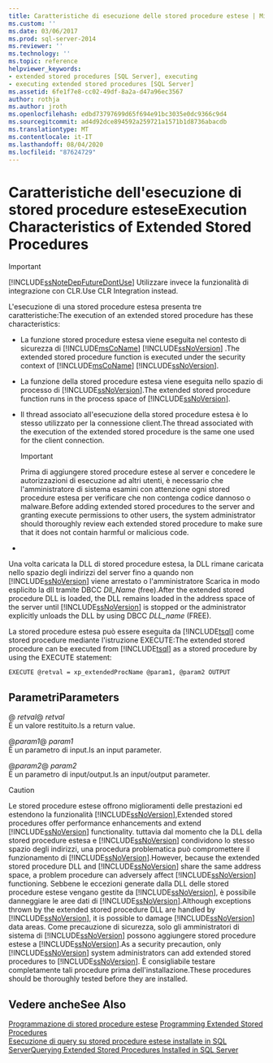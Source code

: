 ```yaml
---
title: Caratteristiche di esecuzione delle stored procedure estese | Microsoft Docs
ms.custom: ''
ms.date: 03/06/2017
ms.prod: sql-server-2014
ms.reviewer: ''
ms.technology: ''
ms.topic: reference
helpviewer_keywords:
- extended stored procedures [SQL Server], executing
- executing extended stored procedures [SQL Server]
ms.assetid: 6fe1f7e8-cc02-49df-8a2a-d47a96ec3567
author: rothja
ms.author: jroth
ms.openlocfilehash: edbd73797699d65f694e91bc3035e0dc9366c9d4
ms.sourcegitcommit: ad4d92dce894592a259721a1571b1d8736abacdb
ms.translationtype: MT
ms.contentlocale: it-IT
ms.lasthandoff: 08/04/2020
ms.locfileid: "87624729"
---
```

# <a name="execution-characteristics-of-extended-stored-procedures"></a><span data-ttu-id="af956-102">Caratteristiche dell'esecuzione di stored procedure estese</span><span class="sxs-lookup"><span data-stu-id="af956-102">Execution Characteristics of Extended Stored Procedures</span></span>
    
> [!IMPORTANT]  
>  [!INCLUDE[ssNoteDepFutureDontUse](../../includes/ssnotedepfuturedontuse-md.md)] <span data-ttu-id="af956-103">Utilizzare invece la funzionalità di integrazione con CLR.</span><span class="sxs-lookup"><span data-stu-id="af956-103">Use CLR Integration instead.</span></span>  
  
 <span data-ttu-id="af956-104">L'esecuzione di una stored procedure estesa presenta tre caratteristiche:</span><span class="sxs-lookup"><span data-stu-id="af956-104">The execution of an extended stored procedure has these characteristics:</span></span>  
  
-   <span data-ttu-id="af956-105">La funzione stored procedure estesa viene eseguita nel contesto di sicurezza di [!INCLUDE[msCoName](../../includes/msconame-md.md)] [!INCLUDE[ssNoVersion](../../includes/ssnoversion-md.md)] .</span><span class="sxs-lookup"><span data-stu-id="af956-105">The extended stored procedure function is executed under the security context of [!INCLUDE[msCoName](../../includes/msconame-md.md)] [!INCLUDE[ssNoVersion](../../includes/ssnoversion-md.md)].</span></span>  
  
-   <span data-ttu-id="af956-106">La funzione della stored procedure estesa viene eseguita nello spazio di processo di [!INCLUDE[ssNoVersion](../../includes/ssnoversion-md.md)].</span><span class="sxs-lookup"><span data-stu-id="af956-106">The extended stored procedure function runs in the process space of [!INCLUDE[ssNoVersion](../../includes/ssnoversion-md.md)].</span></span>  
  
-   <span data-ttu-id="af956-107">Il thread associato all'esecuzione della stored procedure estesa è lo stesso utilizzato per la connessione client.</span><span class="sxs-lookup"><span data-stu-id="af956-107">The thread associated with the execution of the extended stored procedure is the same one used for the client connection.</span></span>  
  
    > [!IMPORTANT]  
    >  <span data-ttu-id="af956-108">Prima di aggiungere stored procedure estese al server e concedere le autorizzazioni di esecuzione ad altri utenti, è necessario che l'amministratore di sistema esamini con attenzione ogni stored procedure estesa per verificare che non contenga codice dannoso o malware.</span><span class="sxs-lookup"><span data-stu-id="af956-108">Before adding extended stored procedures to the server and granting execute permissions to other users, the system administrator should thoroughly review each extended stored procedure to make sure that it does not contain harmful or malicious code.</span></span>  
  
-  
  
 <span data-ttu-id="af956-109">Una volta caricata la DLL di stored procedure estesa, la DLL rimane caricata nello spazio degli indirizzi del server fino a quando non [!INCLUDE[ssNoVersion](../../includes/ssnoversion-md.md)] viene arrestato o l'amministratore Scarica in modo esplicito la dll tramite DBCC *Dll_Name* (free).</span><span class="sxs-lookup"><span data-stu-id="af956-109">After the extended stored procedure DLL is loaded, the DLL remains loaded in the address space of the server until [!INCLUDE[ssNoVersion](../../includes/ssnoversion-md.md)] is stopped or the administrator explicitly unloads the DLL by using DBCC *DLL_name* (FREE).</span></span>  
  
 <span data-ttu-id="af956-110">La stored procedure estesa può essere eseguita da [!INCLUDE[tsql](../../includes/tsql-md.md)] come stored procedure mediante l'istruzione EXECUTE:</span><span class="sxs-lookup"><span data-stu-id="af956-110">The extended stored procedure can be executed from [!INCLUDE[tsql](../../includes/tsql-md.md)] as a stored procedure by using the EXECUTE statement:</span></span>  
  
```  
EXECUTE @retval = xp_extendedProcName @param1, @param2 OUTPUT  
```  
  
## <a name="parameters"></a><span data-ttu-id="af956-111">Parametri</span><span class="sxs-lookup"><span data-stu-id="af956-111">Parameters</span></span>  
 <span data-ttu-id="af956-112">\@ *retval*</span><span class="sxs-lookup"><span data-stu-id="af956-112">\@ *retval*</span></span>  
 <span data-ttu-id="af956-113">È un valore restituito.</span><span class="sxs-lookup"><span data-stu-id="af956-113">Is a return value.</span></span>  
  
 <span data-ttu-id="af956-114">\@*param1*</span><span class="sxs-lookup"><span data-stu-id="af956-114">\@ *param1*</span></span>  
 <span data-ttu-id="af956-115">È un parametro di input.</span><span class="sxs-lookup"><span data-stu-id="af956-115">Is an input parameter.</span></span>  
  
 <span data-ttu-id="af956-116">\@*param2*</span><span class="sxs-lookup"><span data-stu-id="af956-116">\@ *param2*</span></span>  
 <span data-ttu-id="af956-117">È un parametro di input/output.</span><span class="sxs-lookup"><span data-stu-id="af956-117">Is an input/output parameter.</span></span>  
  
> [!CAUTION]  
>  <span data-ttu-id="af956-118">Le stored procedure estese offrono miglioramenti delle prestazioni ed estendono la funzionalità [!INCLUDE[ssNoVersion](../../includes/ssnoversion-md.md)],</span><span class="sxs-lookup"><span data-stu-id="af956-118">Extended stored procedures offer performance enhancements and extend [!INCLUDE[ssNoVersion](../../includes/ssnoversion-md.md)] functionality.</span></span> <span data-ttu-id="af956-119">tuttavia dal momento che la DLL della stored procedure estesa e [!INCLUDE[ssNoVersion](../../includes/ssnoversion-md.md)] condividono lo stesso spazio degli indirizzi, una procedura problematica può compromettere il funzionamento di [!INCLUDE[ssNoVersion](../../includes/ssnoversion-md.md)].</span><span class="sxs-lookup"><span data-stu-id="af956-119">However, because the extended stored procedure DLL and [!INCLUDE[ssNoVersion](../../includes/ssnoversion-md.md)] share the same address space, a problem procedure can adversely affect [!INCLUDE[ssNoVersion](../../includes/ssnoversion-md.md)] functioning.</span></span> <span data-ttu-id="af956-120">Sebbene le eccezioni generate dalla DLL delle stored procedure estese vengano gestite da [!INCLUDE[ssNoVersion](../../includes/ssnoversion-md.md)], è possibile danneggiare le aree dati di [!INCLUDE[ssNoVersion](../../includes/ssnoversion-md.md)].</span><span class="sxs-lookup"><span data-stu-id="af956-120">Although exceptions thrown by the extended stored procedure DLL are handled by [!INCLUDE[ssNoVersion](../../includes/ssnoversion-md.md)], it is possible to damage [!INCLUDE[ssNoVersion](../../includes/ssnoversion-md.md)] data areas.</span></span> <span data-ttu-id="af956-121">Come precauzione di sicurezza, solo gli amministratori di sistema di [!INCLUDE[ssNoVersion](../../includes/ssnoversion-md.md)] possono aggiungere stored procedure estese a [!INCLUDE[ssNoVersion](../../includes/ssnoversion-md.md)].</span><span class="sxs-lookup"><span data-stu-id="af956-121">As a security precaution, only [!INCLUDE[ssNoVersion](../../includes/ssnoversion-md.md)] system administrators can add extended stored procedures to [!INCLUDE[ssNoVersion](../../includes/ssnoversion-md.md)].</span></span> <span data-ttu-id="af956-122">È consigliabile testare completamente tali procedure prima dell'installazione.</span><span class="sxs-lookup"><span data-stu-id="af956-122">These procedures should be thoroughly tested before they are installed.</span></span>  
  
## <a name="see-also"></a><span data-ttu-id="af956-123">Vedere anche</span><span class="sxs-lookup"><span data-stu-id="af956-123">See Also</span></span>  
 <span data-ttu-id="af956-124">[Programmazione di stored procedure estese](database-engine-extended-stored-procedures-programming.md) </span><span class="sxs-lookup"><span data-stu-id="af956-124">[Programming Extended Stored Procedures](database-engine-extended-stored-procedures-programming.md) </span></span>  
 [<span data-ttu-id="af956-125">Esecuzione di query su stored procedure estese installate in SQL Server</span><span class="sxs-lookup"><span data-stu-id="af956-125">Querying Extended Stored Procedures Installed in SQL Server</span></span>](querying-extended-stored-procedures-installed-in-sql-server.md)  
  
  
